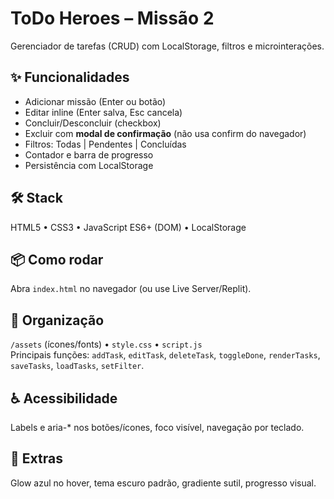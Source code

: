 # ToDo Heroes – Missão 2

Gerenciador de tarefas (CRUD) com LocalStorage, filtros e microinterações.

## ✨ Funcionalidades
- Adicionar missão (Enter ou botão)
- Editar inline (Enter salva, Esc cancela)
- Concluir/Desconcluir (checkbox)
- Excluir com **modal de confirmação** (não usa confirm do navegador)
- Filtros: Todas | Pendentes | Concluídas
- Contador e barra de progresso
- Persistência com LocalStorage

## 🛠️ Stack
HTML5 • CSS3 • JavaScript ES6+ (DOM) • LocalStorage

## 📦 Como rodar
Abra `index.html` no navegador (ou use Live Server/Replit).

## 🧠 Organização
`/assets` (ícones/fonts) • `style.css` • `script.js`  
Principais funções: `addTask`, `editTask`, `deleteTask`, `toggleDone`, `renderTasks`, `saveTasks`, `loadTasks`, `setFilter`.

## ♿ Acessibilidade
Labels e aria-* nos botões/ícones, foco visível, navegação por teclado.

## 🔮 Extras
Glow azul no hover, tema escuro padrão, gradiente sutil, progresso visual.
